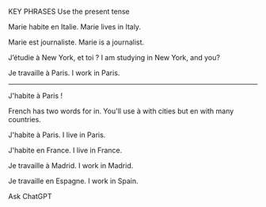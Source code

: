KEY PHRASES
Use the present tense

Marie habite en Italie.
Marie lives in Italy.

Marie est journaliste.
Marie is a journalist.

J’étudie à New York, et toi ?
I am studying in New York, and you?

Je travaille à Paris.
I work in Paris.

-----------------------------------------------------------------------------------------------------------
J'habite à Paris !

French has two words for in. You'll use à with cities but en with many countries.

J'habite à Paris.
I live in Paris.

J'habite en France.
I live in France.

Je travaille à Madrid.
I work in Madrid.

Je travaille en Espagne.
I work in Spain.









Ask ChatGPT
